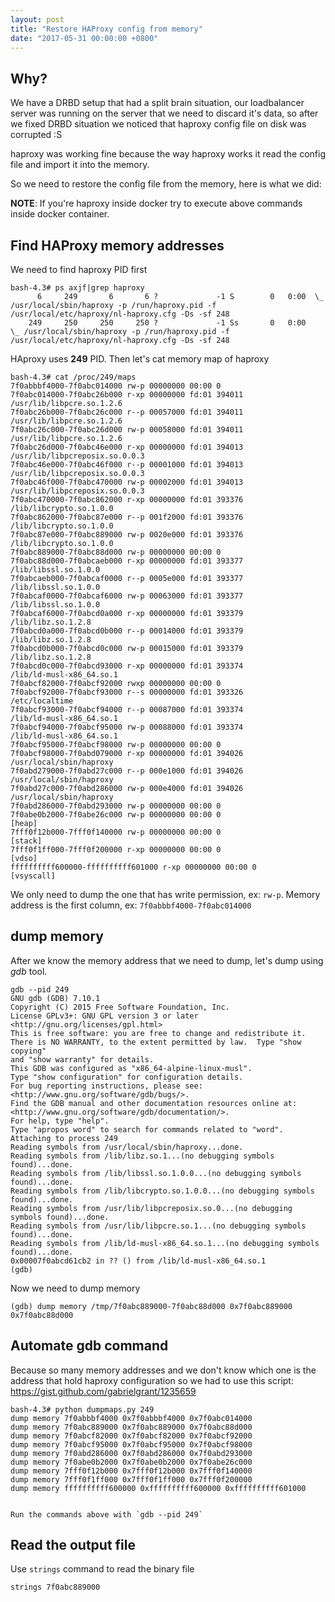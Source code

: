 ```yaml
---
layout: post
title: "Restore HAProxy config from memory"
date: "2017-05-31 00:00:00 +0800"
---
```


## Why?

We have a DRBD setup that had a split brain situation, our loadbalancer server was running on
the server that we need to discard it's data, so after we fixed DRBD situation we noticed that
haproxy config file on disk was corrupted :S

haproxy was working fine because the way haproxy works it read the config file and import it into
the memory.

So we need to restore the config file from the memory, here is what we did:

<!--more-->

**NOTE**: If you're haproxy inside docker try to execute above commands inside docker container.

## Find HAProxy memory addresses

We need to find haproxy PID first
```
bash-4.3# ps axjf|grep haproxy
      6     249       6       6 ?             -1 S        0   0:00  \_ /usr/local/sbin/haproxy -p /run/haproxy.pid -f /usr/local/etc/haproxy/nl-haproxy.cfg -Ds -sf 248
    249     250     250     250 ?             -1 Ss       0   0:00      \_ /usr/local/sbin/haproxy -p /run/haproxy.pid -f /usr/local/etc/haproxy/nl-haproxy.cfg -Ds -sf 248
```

HAproxy uses **249** PID.
Then let's cat memory map of haproxy

```
bash-4.3# cat /proc/249/maps
7f0abbbf4000-7f0abc014000 rw-p 00000000 00:00 0
7f0abc014000-7f0abc26b000 r-xp 00000000 fd:01 394011                     /usr/lib/libpcre.so.1.2.6
7f0abc26b000-7f0abc26c000 r--p 00057000 fd:01 394011                     /usr/lib/libpcre.so.1.2.6
7f0abc26c000-7f0abc26d000 rw-p 00058000 fd:01 394011                     /usr/lib/libpcre.so.1.2.6
7f0abc26d000-7f0abc46e000 r-xp 00000000 fd:01 394013                     /usr/lib/libpcreposix.so.0.0.3
7f0abc46e000-7f0abc46f000 r--p 00001000 fd:01 394013                     /usr/lib/libpcreposix.so.0.0.3
7f0abc46f000-7f0abc470000 rw-p 00002000 fd:01 394013                     /usr/lib/libpcreposix.so.0.0.3
7f0abc470000-7f0abc862000 r-xp 00000000 fd:01 393376                     /lib/libcrypto.so.1.0.0
7f0abc862000-7f0abc87e000 r--p 001f2000 fd:01 393376                     /lib/libcrypto.so.1.0.0
7f0abc87e000-7f0abc889000 rw-p 0020e000 fd:01 393376                     /lib/libcrypto.so.1.0.0
7f0abc889000-7f0abc88d000 rw-p 00000000 00:00 0
7f0abc88d000-7f0abcaeb000 r-xp 00000000 fd:01 393377                     /lib/libssl.so.1.0.0
7f0abcaeb000-7f0abcaf0000 r--p 0005e000 fd:01 393377                     /lib/libssl.so.1.0.0
7f0abcaf0000-7f0abcaf6000 rw-p 00063000 fd:01 393377                     /lib/libssl.so.1.0.0
7f0abcaf6000-7f0abcd0a000 r-xp 00000000 fd:01 393379                     /lib/libz.so.1.2.8
7f0abcd0a000-7f0abcd0b000 r--p 00014000 fd:01 393379                     /lib/libz.so.1.2.8
7f0abcd0b000-7f0abcd0c000 rw-p 00015000 fd:01 393379                     /lib/libz.so.1.2.8
7f0abcd0c000-7f0abcd93000 r-xp 00000000 fd:01 393374                     /lib/ld-musl-x86_64.so.1
7f0abcf82000-7f0abcf92000 rwxp 00000000 00:00 0
7f0abcf92000-7f0abcf93000 r--s 00000000 fd:01 393326                     /etc/localtime
7f0abcf93000-7f0abcf94000 r--p 00087000 fd:01 393374                     /lib/ld-musl-x86_64.so.1
7f0abcf94000-7f0abcf95000 rw-p 00088000 fd:01 393374                     /lib/ld-musl-x86_64.so.1
7f0abcf95000-7f0abcf98000 rw-p 00000000 00:00 0
7f0abcf98000-7f0abd079000 r-xp 00000000 fd:01 394026                     /usr/local/sbin/haproxy
7f0abd279000-7f0abd27c000 r--p 000e1000 fd:01 394026                     /usr/local/sbin/haproxy
7f0abd27c000-7f0abd286000 rw-p 000e4000 fd:01 394026                     /usr/local/sbin/haproxy
7f0abd286000-7f0abd293000 rw-p 00000000 00:00 0
7f0abe0b2000-7f0abe26c000 rw-p 00000000 00:00 0                          [heap]
7fff0f12b000-7fff0f140000 rw-p 00000000 00:00 0                          [stack]
7fff0f1ff000-7fff0f200000 r-xp 00000000 00:00 0                          [vdso]
ffffffffff600000-ffffffffff601000 r-xp 00000000 00:00 0                  [vsyscall]
```

We only need to dump the one that has write permission, ex: `rw-p`.
Memory address is the first column, ex: `7f0abbbf4000-7f0abc014000`

## dump memory

After we know the memory address that we need to dump, let's dump using *gdb* tool.

```
gdb --pid 249
GNU gdb (GDB) 7.10.1
Copyright (C) 2015 Free Software Foundation, Inc.
License GPLv3+: GNU GPL version 3 or later <http://gnu.org/licenses/gpl.html>
This is free software: you are free to change and redistribute it.
There is NO WARRANTY, to the extent permitted by law.  Type "show copying"
and "show warranty" for details.
This GDB was configured as "x86_64-alpine-linux-musl".
Type "show configuration" for configuration details.
For bug reporting instructions, please see:
<http://www.gnu.org/software/gdb/bugs/>.
Find the GDB manual and other documentation resources online at:
<http://www.gnu.org/software/gdb/documentation/>.
For help, type "help".
Type "apropos word" to search for commands related to "word".
Attaching to process 249
Reading symbols from /usr/local/sbin/haproxy...done.
Reading symbols from /lib/libz.so.1...(no debugging symbols found)...done.
Reading symbols from /lib/libssl.so.1.0.0...(no debugging symbols found)...done.
Reading symbols from /lib/libcrypto.so.1.0.0...(no debugging symbols found)...done.
Reading symbols from /usr/lib/libpcreposix.so.0...(no debugging symbols found)...done.
Reading symbols from /usr/lib/libpcre.so.1...(no debugging symbols found)...done.
Reading symbols from /lib/ld-musl-x86_64.so.1...(no debugging symbols found)...done.
0x00007f0abcd61cb2 in ?? () from /lib/ld-musl-x86_64.so.1
(gdb)
```

Now we need to dump memory
```
(gdb) dump memory /tmp/7f0abc889000-7f0abc88d000 0x7f0abc889000 0x7f0abc88d000
```

## Automate gdb command

Because so many memory addresses and we don't know which one is the address that hold
haproxy configuration so we had to use this script:
https://gist.github.com/gabrielgrant/1235659

```
bash-4.3# python dumpmaps.py 249
dump memory 7f0abbbf4000 0x7f0abbbf4000 0x7f0abc014000
dump memory 7f0abc889000 0x7f0abc889000 0x7f0abc88d000
dump memory 7f0abcf82000 0x7f0abcf82000 0x7f0abcf92000
dump memory 7f0abcf95000 0x7f0abcf95000 0x7f0abcf98000
dump memory 7f0abd286000 0x7f0abd286000 0x7f0abd293000
dump memory 7f0abe0b2000 0x7f0abe0b2000 0x7f0abe26c000
dump memory 7fff0f12b000 0x7fff0f12b000 0x7fff0f140000
dump memory 7fff0f1ff000 0x7fff0f1ff000 0x7fff0f200000
dump memory ffffffffff600000 0xffffffffff600000 0xffffffffff601000


Run the commands above with `gdb --pid 249`
```

## Read the output file

Use `strings` command to read the binary file
```
strings 7f0abc889000
```
